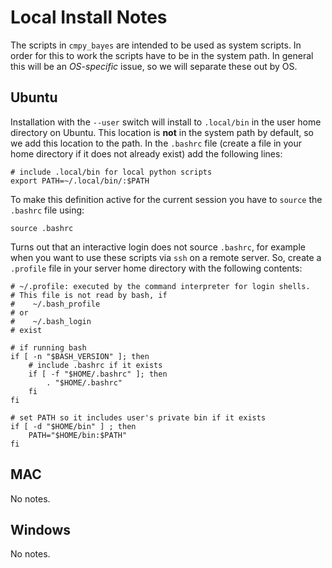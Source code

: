 # Local Install Notes #

The scripts in `cmpy_bayes` are intended to be used as system scripts. In order
for this to work the scripts have to be in the system path. In general this will
be an *OS-specific* issue, so we will separate these out by OS.

## Ubuntu ##

Installation with the `--user` switch will install to `.local/bin` in the user
home directory on Ubuntu.  This location is **not** in the system path by
default, so we add this location to the path.  In the `.bashrc` file (create a
file in your home directory if it does not already exist) add the following
lines:

    # include .local/bin for local python scripts
    export PATH=~/.local/bin/:$PATH

To make this definition active for the current session you have to `source` the
`.bashrc` file using:

    source .bashrc

Turns out that an interactive login does not source `.bashrc`, for example when
you want to use these scripts via `ssh` on a remote server.  So, create a
`.profile` file in your server home directory with the following contents:

    # ~/.profile: executed by the command interpreter for login shells.
    # This file is not read by bash, if 
    #    ~/.bash_profile 
    # or 
    #    ~/.bash_login
    # exist
    
    # if running bash
    if [ -n "$BASH_VERSION" ]; then
        # include .bashrc if it exists
        if [ -f "$HOME/.bashrc" ]; then
            . "$HOME/.bashrc"
        fi
    fi
    
    # set PATH so it includes user's private bin if it exists
    if [ -d "$HOME/bin" ] ; then
        PATH="$HOME/bin:$PATH"
    fi

## MAC ##

No notes.

## Windows ##

No notes.
